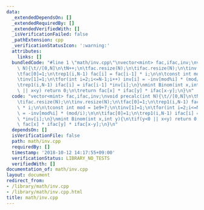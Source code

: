 ```yaml
---
data:
  _extendedDependsOn: []
  _extendedRequiredBy: []
  _extendedVerifiedWith: []
  _isVerificationFailed: false
  _pathExtension: cpp
  _verificationStatusIcon: ':warning:'
  attributes:
    links: []
  bundledCode: "#line 1 \"math/inv.cpp\"\nvector<mint> fac,ifac,inv;\nvoid precalc(int\
    \ N){\t//[0,N]\n\tN++;\n\tfac.resize(N);\n\tifac.resize(N);\n\tinv.resize(N);\n\
    \tfac[0]=1;\n\trep1(i,N-1) fac[i] = fac[i-1] * i;\n\n\tconst int mod = 1e9+7;\n\
    \tinv[1]=1;\n\tfor(int i=2;i<=N-1;i++) inv[i] = -inv[mod%i] * (mod/i);\n\n\tifac[0]=1;\n\
    \trep1(i,N-1) ifac[i] = ifac[i-1] *inv[i];\n}\nmint Binom(int x,int y){\n\tif(y<0\
    \ || x<y) return 0;\n\treturn fac[x] * ifac[y] * ifac[x-y];\n}\n"
  code: "vector<mint> fac,ifac,inv;\nvoid precalc(int N){\t//[0,N]\n\tN++;\n\tfac.resize(N);\n\
    \tifac.resize(N);\n\tinv.resize(N);\n\tfac[0]=1;\n\trep1(i,N-1) fac[i] = fac[i-1]\
    \ * i;\n\n\tconst int mod = 1e9+7;\n\tinv[1]=1;\n\tfor(int i=2;i<=N-1;i++) inv[i]\
    \ = -inv[mod%i] * (mod/i);\n\n\tifac[0]=1;\n\trep1(i,N-1) ifac[i] = ifac[i-1]\
    \ *inv[i];\n}\nmint Binom(int x,int y){\n\tif(y<0 || x<y) return 0;\n\treturn\
    \ fac[x] * ifac[y] * ifac[x-y];\n}\n"
  dependsOn: []
  isVerificationFile: false
  path: math/inv.cpp
  requiredBy: []
  timestamp: '2018-10-12 14:17:55+09:00'
  verificationStatus: LIBRARY_NO_TESTS
  verifiedWith: []
documentation_of: math/inv.cpp
layout: document
redirect_from:
- /library/math/inv.cpp
- /library/math/inv.cpp.html
title: math/inv.cpp
---
```


